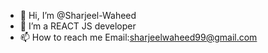 - 👋 Hi, I’m @Sharjeel-Waheed
- 🌱 I’m a REACT JS developer
- 📫 How to reach me Email:sharjeelwaheed99@gmail.com
